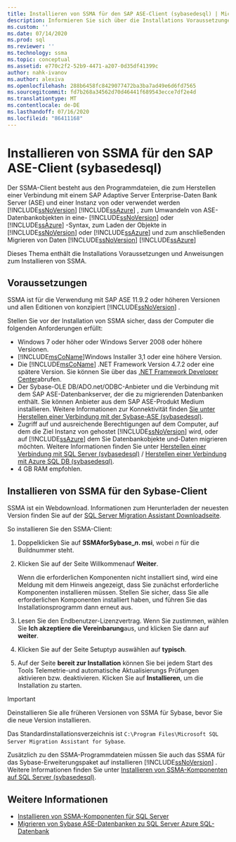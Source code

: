 ```yaml
---
title: Installieren von SSMA für den SAP ASE-Client (sybasedesql) | Microsoft-Dokumentation
description: Informieren Sie sich über die Installations Voraussetzungen für SQL Server Migration Assistant (SSMA) für SAP Adaptive Server Enterprise (ASE) und die Vorgehensweise zum Installieren von.
ms.custom: ''
ms.date: 07/14/2020
ms.prod: sql
ms.reviewer: ''
ms.technology: ssma
ms.topic: conceptual
ms.assetid: e770c2f2-52b9-4471-a207-0d35df41399c
author: nahk-ivanov
ms.author: alexiva
ms.openlocfilehash: 288b6458fc8429077472ba3ba7ad49e6d6fd7565
ms.sourcegitcommit: fd7b268a34562d70d46441f689543ecce7df2e4d
ms.translationtype: MT
ms.contentlocale: de-DE
ms.lasthandoff: 07/16/2020
ms.locfileid: "86411168"
---
```

# <a name="installing-ssma-for-sap-ase-client-sybasetosql"></a>Installieren von SSMA für den SAP ASE-Client (sybasedesql)

Der SSMA-Client besteht aus den Programmdateien, die zum Herstellen einer Verbindung mit einem SAP Adaptive Server Enterprise-Daten Bank Server (ASE) und einer Instanz von oder verwendet werden [!INCLUDE[ssNoVersion](../../includes/ssnoversion-md.md)] [!INCLUDE[ssAzure](../../includes/ssazure_md.md)] , zum Umwandeln von ASE-Datenbankobjekten in eine- [!INCLUDE[ssNoVersion](../../includes/ssnoversion-md.md)] oder [!INCLUDE[ssAzure](../../includes/ssazure_md.md)] -Syntax, zum Laden der Objekte in [!INCLUDE[ssNoVersion](../../includes/ssnoversion-md.md)] oder [!INCLUDE[ssAzure](../../includes/ssazure_md.md)] und zum anschließenden Migrieren von Daten [!INCLUDE[ssNoVersion](../../includes/ssnoversion-md.md)] [!INCLUDE[ssAzure](../../includes/ssazure_md.md)]

Dieses Thema enthält die Installations Voraussetzungen und Anweisungen zum Installieren von SSMA.

## <a name="prerequisites"></a>Voraussetzungen

SSMA ist für die Verwendung mit SAP ASE 11.9.2 oder höheren Versionen und allen Editionen von konzipiert [!INCLUDE[ssNoVersion](../../includes/ssnoversion-md.md)] .

Stellen Sie vor der Installation von SSMA sicher, dass der Computer die folgenden Anforderungen erfüllt:

- Windows 7 oder höher oder Windows Server 2008 oder höhere Versionen.
- [!INCLUDE[msCoName](../../includes/msconame_md.md)]Windows Installer 3,1 oder eine höhere Version.
- Die [!INCLUDE[msCoName](../../includes/msconame_md.md)] .NET Framework Version 4.7.2 oder eine spätere Version. Sie können Sie über das [.NET Framework Developer Center](https://go.microsoft.com/fwlink/?LinkId=48882)abrufen.
- Der Sybase-OLE DB/ADO.net/ODBC-Anbieter und die Verbindung mit dem SAP ASE-Datenbankserver, der die zu migrierenden Datenbanken enthält. Sie können Anbieter aus dem SAP ASE-Produkt Medium installieren. Weitere Informationen zur Konnektivität finden [Sie unter Herstellen einer Verbindung mit der Sybase-ASE &#40;sybasedesql&#41;](../../ssma/sybase/connecting-to-sybase-ase-sybasetosql.md).
- Zugriff auf und ausreichende Berechtigungen auf dem Computer, auf dem die Ziel Instanz von gehostet [!INCLUDE[ssNoVersion](../../includes/ssnoversion-md.md)] wird, oder auf [!INCLUDE[ssAzure](../../includes/ssazure_md.md)] dem Sie Datenbankobjekte und-Daten migrieren möchten. Weitere Informationen finden Sie unter [Herstellen einer Verbindung mit SQL Server &#40;sybasedesql&#41;](../../ssma/sybase/connecting-to-sql-server-sybasetosql.md) / [Herstellen einer Verbindung mit Azure SQL DB &#40;sybasedesql&#41;](../../ssma/sybase/connecting-to-azure-sql-db-sybasetosql.md).
- 4 GB RAM empfohlen.

## <a name="installing-the-ssma-for-sybase-client"></a>Installieren von SSMA für den Sybase-Client

SSMA ist ein Webdownload. Informationen zum Herunterladen der neuesten Version finden Sie auf der [SQL Server Migration Assistant Downloadseite](https://aka.ms/ssmaforsybase).

So installieren Sie den SSMA-Client:

1. Doppelklicken Sie auf **SSMAforSybase_*n*. msi**, wobei *n* für die Buildnummer steht.
2. Klicken Sie auf der Seite Willkommenauf **Weiter**.

   Wenn die erforderlichen Komponenten nicht installiert sind, wird eine Meldung mit dem Hinweis angezeigt, dass Sie zunächst erforderliche Komponenten installieren müssen. Stellen Sie sicher, dass Sie alle erforderlichen Komponenten installiert haben, und führen Sie das Installationsprogramm dann erneut aus.

3. Lesen Sie den Endbenutzer-Lizenzvertrag. Wenn Sie zustimmen, wählen Sie **Ich akzeptiere die Vereinbarung**aus, und klicken Sie dann auf **weiter**.
4. Klicken Sie auf der Seite Setuptyp auswählen auf **typisch**.
5. Auf der Seite **bereit zur Installation** können Sie bei jedem Start des Tools Telemetrie-und automatische Aktualisierungs Prüfungen aktivieren bzw. deaktivieren. Klicken Sie auf **Installieren**, um die Installation zu starten.

> [!IMPORTANT]
> Deinstallieren Sie alle früheren Versionen von SSMA für Sybase, bevor Sie die neue Version installieren.

Das Standardinstallationsverzeichnis ist `C:\Program Files\Microsoft SQL Server Migration Assistant for Sybase`.

Zusätzlich zu den SSMA-Programmdateien müssen Sie auch das SSMA für das Sybase-Erweiterungspaket auf installieren [!INCLUDE[ssNoVersion](../../includes/ssnoversion-md.md)] . Weitere Informationen finden Sie unter [Installieren von SSMA-Komponenten auf SQL Server &#40;sybasedesql&#41;](../../ssma/sybase/installing-ssma-components-on-sql-server-sybasetosql.md).

## <a name="see-also"></a>Weitere Informationen

- [Installieren von SSMA-Komponenten für SQL Server](../../ssma/sybase/installing-ssma-components-on-sql-server-sybasetosql.md)  
- [Migrieren von Sybase ASE-Datenbanken zu SQL Server Azure SQL-Datenbank](../../ssma/sybase/migrating-sybase-ase-databases-to-sql-server-azure-sql-db-sybasetosql.md)
